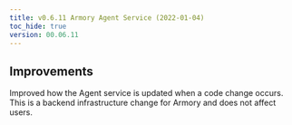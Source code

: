 ```yaml
---
title: v0.6.11 Armory Agent Service (2022-01-04)
toc_hide: true
version: 00.06.11
---
```


## Improvements

Improved how the Agent service is updated when a code change occurs. This is a backend infrastructure change for Armory and does not affect users.
